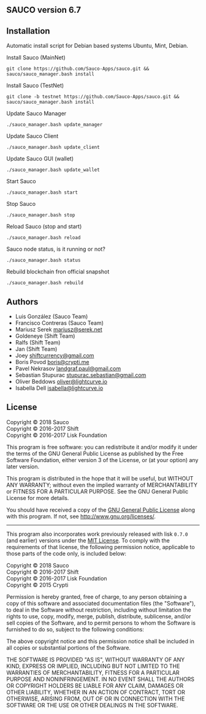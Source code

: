 ## SAUCO version 6.7

## Installation

Automatic install script for Debian based systems Ubuntu, Mint, Debian.

Install Sauco (MainNet)
```
git clone https://github.com/Sauco-Apps/sauco.git && sauco/sauco_manager.bash install
```
Install Sauco (TestNet)
```
git clone -b testnet https://github.com/Sauco-Apps/sauco.git && sauco/sauco_manager.bash install
```
Update Sauco Manager
```
./sauco_manager.bash update_manager
```
Update Sauco Client
```
./sauco_manager.bash update_client
```
Update Sauco GUI (wallet)
```
./sauco_manager.bash update_wallet
```
Start Sauco
```
./sauco_manager.bash start
```
Stop Sauco
```
./sauco_manager.bash stop
```
Reload Sauco (stop and start)
```
./sauco_manager.bash reload
```
Sauco node status, is it running or not?
```
./sauco_manager.bash status
```
Rebuild blockchain fron official snapshot
```
./sauco_manager.bash rebuild
```

## Authors
- Luis González (Sauco Team)
- Francisco Contreras (Sauco Team)
- Mariusz Serek <mariusz@serek.net>
- Goldeneye (Shift Team)
- Ralfs (Shift Team)
- Jan (Shift Team)
- Joey <shiftcurrency@gmail.com>
- Boris Povod <boris@crypti.me>
- Pavel Nekrasov <landgraf.paul@gmail.com>
- Sebastian Stupurac <stupurac.sebastian@gmail.com>
- Oliver Beddows <oliver@lightcurve.io>
- Isabella Dell <isabella@lightcurve.io>

## License

Copyright © 2018 Sauco  
Copyright © 2016-2017 Shift  
Copyright © 2016-2017 Lisk Foundation

This program is free software: you can redistribute it and/or modify it under the terms of the GNU General Public License as published by the Free Software Foundation, either version 3 of the License, or (at your option) any later version.

This program is distributed in the hope that it will be useful, but WITHOUT ANY WARRANTY; without even the implied warranty of MERCHANTABILITY or FITNESS FOR A PARTICULAR PURPOSE. See the GNU General Public License for more details.

You should have received a copy of the [GNU General Public License](https://github.com/Sauco-Apps/sauco/tree/master/LICENSE) along with this program.  If not, see <http://www.gnu.org/licenses/>.

***

This program also incorporates work previously released with lisk `0.7.0` (and earlier) versions under the [MIT License](https://opensource.org/licenses/MIT). To comply with the requirements of that license, the following permission notice, applicable to those parts of the code only, is included below:

Copyright © 2018 Sauco  
Copyright © 2016-2017 Shift  
Copyright © 2016-2017 Lisk Foundation  
Copyright © 2015 Crypti

Permission is hereby granted, free of charge, to any person obtaining a copy of this software and associated documentation files (the "Software"), to deal in the Software without restriction, including without limitation the rights to use, copy, modify, merge, publish, distribute, sublicense, and/or sell copies of the Software, and to permit persons to whom the Software is furnished to do so, subject to the following conditions:

The above copyright notice and this permission notice shall be included in all copies or substantial portions of the Software.

THE SOFTWARE IS PROVIDED "AS IS", WITHOUT WARRANTY OF ANY KIND, EXPRESS OR IMPLIED, INCLUDING BUT NOT LIMITED TO THE WARRANTIES OF MERCHANTABILITY, FITNESS FOR A PARTICULAR PURPOSE AND NONINFRINGEMENT. IN NO EVENT SHALL THE AUTHORS OR COPYRIGHT HOLDERS BE LIABLE FOR ANY CLAIM, DAMAGES OR OTHER LIABILITY, WHETHER IN AN ACTION OF CONTRACT, TORT OR OTHERWISE, ARISING FROM, OUT OF OR IN CONNECTION WITH THE SOFTWARE OR THE USE OR OTHER DEALINGS IN THE SOFTWARE.
